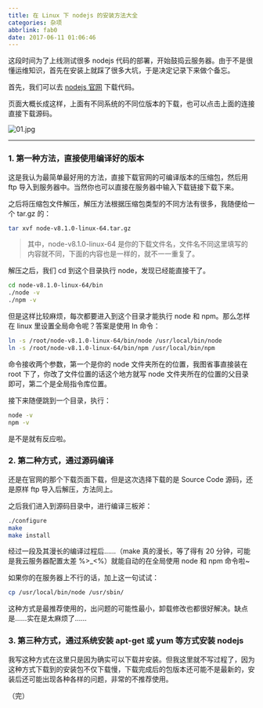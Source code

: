 ```yaml
---
title: 在 Linux 下 nodejs 的安装方法大全
categories: 杂项
abbrlink: fab0
date: 2017-06-11 01:06:46
---
```


这段时间为了上线测试很多 nodejs 代码的部署，开始鼓捣云服务器。由于不是很懂运维知识，首先在安装上就踩了很多大坑，于是决定记录下来做个备忘。

<!-- more -->

首先，我们可以去 [nodejs 官网](https://nodejs.org/en/download/current/) 下载代码。

页面大概长成这样，上面有不同系统的不同位版本的下载，也可以点击上面的连接直接下载源码。

![01.jpg](https://raw.githubusercontent.com/realDuang/blog-storage/master/images/node-install-linux-01.jpg)

---

### 1. 第一种方法，直接使用编译好的版本

这是我认为最简单最好用的方法，直接下载官网的可编译版本的压缩包，然后用 ftp 导入到服务器中。当然你也可以直接在服务器中输入下载链接下载下来。

之后将压缩包文件解压，解压方法根据压缩包类型的不同方法有很多，我随便给一个 tar.gz 的：

```bash
tar xvf node-v8.1.0-linux-64.tar.gz
```

>其中，node-v8.1.0-linux-64 是你的下载文件名，文件名不同这里填写的内容就不同，下面的内容也是一样的，就不一一重复了。

解压之后，我们 cd 到这个目录执行 node，发现已经能直接干了。

```bash
cd node-v8.1.0-linux-64/bin
./node -v
./npm -v
```

但是这样比较麻烦，每次都要进入到这个目录才能执行 node 和 npm。那么怎样在 linux 里设置全局命令呢？答案是使用 ln 命令：

```bash
ln -s /root/node-v8.1.0-linux-64/bin/node /usr/local/bin/node
ln -s /root/node-v8.1.0-linux-64/bin/npm /usr/local/bin/npm
```

命令接收两个参数，第一个是你的 node 文件夹所在的位置，我图省事直接装在 root 下了，你改了文件位置的话这个地方就写 node 文件夹所在的位置的父目录即可，第二个是全局指令库位置。

接下来随便跳到一个目录，执行：

```bash
node -v
npm -v
```

是不是就有反应啦。

### 2. 第二种方式，通过源码编译

还是在官网的那个下载页面下载，但是这次选择下载的是 Source Code 源码，还是原样 ftp 导入后解压，方法同上。

之后我们进入到源码目录中，进行编译三板斧：

```bash
./configure
make
make install
```

经过一段及其漫长的编译过程后……（make 真的漫长，等了得有 20 分钟，可能是我云服务器配置太差 %>_<%）就能自动的在全局使用 node 和 npm 命令啦~

如果你的在服务器上不行的话，加上这一句试试：

```bash
cp /usr/local/bin/node /usr/sbin/
```

这种方式是最推荐使用的，出问题的可能性最小，卸载修改也都很好解决。缺点是……实在是太麻烦了……

### 3. 第三种方式，通过系统安装 apt-get 或 yum 等方式安装 nodejs

我写这种方式在这里只是因为确实可以下载并安装。但我这里就不写过程了，因为这种方式下载到的安装包不仅下载慢，下载完成后的包版本还可能不是最新的，安装后还可能出现各种各样的问题，非常的不推荐使用。

（完）
